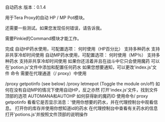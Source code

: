 自动药水
版本：0.1.4

用于Tera Proxy的自动 HP / MP Pot模块。

还需要一些测试。如果您发现任何错误，请告诉我。

需要Pinkie的Command模块才能工作。

完成
自动HP药水使用，可配置选项：
何时使用（HP百分比）
支持多种药水
支持非共享冷却时间使用
自动MP药水使用，可配置选项：
何时使用（MP％）
支持多种药水
支持非共享冷却时间使用
如果你还活着并且在战斗中它只会使用魔药
可以在'potion.js'文件中添加和配置任何药水
如果您想要通知，可以更改'index.js'文件
命令
需要在代理通道（/ proxy）中使用

/proxy getpotinfo (see below)
/proxy letmepot (Toggle the module on/off)
如何在没有自动MP的情况下使用自动HP，反之亦然
打开'index.js'文件，找到文件顶部的选项
AUTOMANA和AUTOHP
如何获得新的魔药ID
使用命令/ proxy getpotinfo
看看它是否显示消息：'使用你想要的药水，并在代理控制台中观看信息。
打开你的库存并使用你想知道id的药水
在代理控制台中查看有关药水的信息
打开'potions.js'并按照文件顶部的说明操作
